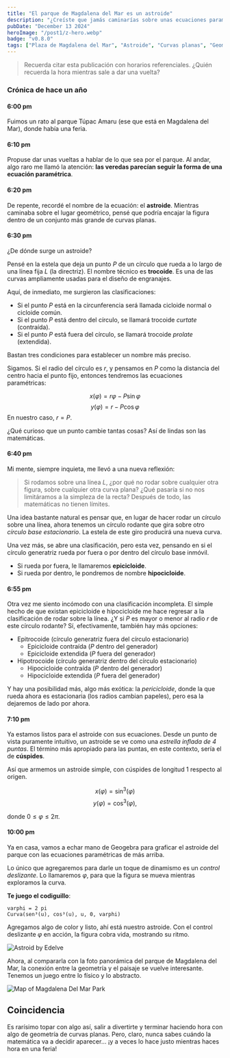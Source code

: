 ```yaml
---
title: "El parque de Magdalena del Mar es un astroide"
description: "¿Creíste que jamás caminarías sobre unas ecuaciones paramétricas en tu vida? Exploramos las matemáticas de la plaza de un distrito limeño."
pubDate: "December 13 2024"
heroImage: "/post1/z-hero.webp"
badge: "v0.8.0"
tags: ["Plaza de Magdalena del Mar", "Astroide", "Curvas planas", "Geometría"]
---
```

> Recuerda citar esta publicación con horarios referenciales. ¿Quién recuerda la hora mientras sale a dar una vuelta?

### Crónica de hace un año

#### 6:00 pm

Fuimos un rato al parque Túpac Amaru (ese que está en Magdalena del Mar), donde había una feria.

#### 6:10 pm

Propuse dar unas vueltas a hablar de lo que sea por el parque. Al andar, algo raro me llamó la atención: **las veredas parecían seguir la forma de una ecuación paramétrica**.

#### 6:20 pm

De repente, recordé el nombre de la ecuación: el **astroide**. Mientras caminaba sobre el lugar geométrico, pensé que podría encajar la figura dentro de un conjunto más grande de curvas planas.

#### 6:30 pm

¿De dónde surge un astroide?

Pensé en la estela que deja un punto $P$ de un círculo que rueda a lo largo de una línea fija $L$ (la directriz). El nombre técnico es **trocoide**. Es una de las curvas ampliamente usadas para el diseño de engranajes.

Aquí, de inmediato, me surgieron las clasificaciones:

- Si el punto $P$ está en la circunferencia será llamada cicloide normal o cicloide común.
- Si el punto $P$ está dentro  del círculo, se llamará trocoide *curtate* (contraída).
- Si el punto $P$ está fuera del círculo, se llamará trocoide *prolate* (extendida).

Bastan tres condiciones para establecer un nombre más preciso.

Sigamos. Si el radio del círculo es $r$, y pensamos en $P$ como la distancia del centro hacia el punto fijo, entonces tendremos las ecuaciones paramétricas:

$$
x(\varphi)  =  r \varphi - P \sin \varphi
$$
$$
y(\varphi)  =  r - P \cos \varphi
$$
En nuestro caso, $r = P$.

¿Qué curioso que un punto cambie tantas cosas? Así de lindas son las matemáticas.

#### 6:40 pm

Mi mente, siempre inquieta, me llevó a una nueva reflexión:

> Si rodamos sobre una línea $L$, ¿por qué no rodar sobre cualquier otra figura, sobre cualquier otra curva plana? ¿Qué pasaría si no nos limitáramos a la simpleza de la recta? Después de todo, las matemáticas no tienen límites.

Una idea bastante natural es pensar que, en lugar de hacer rodar un círculo sobre una línea, ahora tenemos un círculo rodante que gira sobre otro *círculo base estacionario*. La estela de este giro producirá una nueva curva.

Una vez más, se abre una clasificación, pero esta vez, pensando en si el círculo generatriz rueda por fuera o por dentro del círculo base inmóvil.

- Si rueda por fuera, le llamaremos **epicicloide**.
- Si rueda por dentro, le pondremos de nombre **hipocicloide**.

#### 6:55 pm

Otra vez me siento incómodo con una clasificación incompleta. El simple hecho de que existan epicicloide e hipocicloide me hace regresar a la clasificación de rodar sobre la línea. ¿Y si $P$ es mayor o menor al radio $r$ de este círculo rodante? Sí, efectivamente, también hay más opciones:

- Epitrocoide (círculo generatriz fuera del círculo estacionario)
    -  Epicicloide contraída ($P$ dentro del generador)
    -  Epicicloide extendida ($P$ fuera del generador)
- Hipotrocoide (círculo generatriz dentro del círculo estacionario)
    - Hipocicloide contraída ($P$ dentro del generador)
    - Hipocicloide extendida ($P$ fuera del generador)

Y hay una posibilidad más, algo más exótica: la *pericicloide*, donde la que rueda ahora es estacionaria (los radios cambian papeles), pero esa la dejaremos de lado por ahora.

#### 7:10 pm

Ya estamos listos para el astroide con sus ecuaciones. Desde un punto de vista puramente intuitivo, un astroide se ve como una *estrella inflada de 4 puntas*. El término más apropiado para las puntas, en este contexto, sería el de **cúspides**.

Así que armemos un astroide simple, con cúspides de longitud $1$ respecto al origen.

$$
x(\varphi) = \sin ^3 (\varphi)
$$
$$
y(\varphi) = \cos ^3 (\varphi),
$$

donde $0 \leq \varphi \leq 2\pi.$

#### 10:00 pm

Ya en casa, vamos a echar mano de Geogebra para graficar el astroide del parque con las ecuaciones paramétricas de más arriba.

Lo único que agregaremos para darle un toque de dinamismo es un *control deslizante*. Lo llamaremos $\varphi$, para que la figura se mueva mientras exploramos la curva.

**Te juego el codiguillo**:

```
varphi = 2 pi
Curva(sen³(u), cos³(u), u, 0, varphi)
```
Agregamos algo de color y listo, ahí está nuestro astroide. Con el control deslizante $\varphi$ en acción, la figura cobra vida, mostrando su ritmo.

![Astroid by Edelve](/post1/astroid.webp)

Ahora, al compararla con la foto panorámica del parque de Magdalena del Mar, la conexión entre la geometría y el paisaje se vuelve interesante. Tenemos un juego entre lo físico y lo abstracto.

![Map of Magdalena Del Mar Park](/post1/park.webp)

##  Coincidencia

Es rarísimo topar con algo así, salir a divertirte y terminar haciendo hora con algo de geometría de curvas planas. Pero, claro, nunca sabes cuándo la matemática va a decidir aparecer… ¡y a veces lo hace justo mientras haces hora en una feria!
